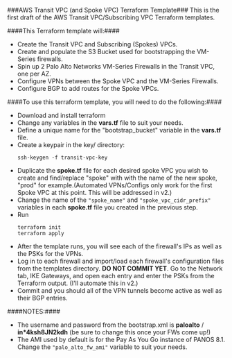 ###AWS Transit VPC (and Spoke VPC) Terraform Template###
This is the first draft of the AWS Transit VPC/Subscribing VPC Terraform templates.

####This Terraform template will:####
- Create the Transit VPC and Subscribing (Spokes) VPCs.
- Create and populate the S3 Bucket used for bootstrapping the VM-Series firewalls.
- Spin up 2 Palo Alto Networks VM-Series Firewalls in the Transit VPC, one per AZ.
- Configure VPNs between the Spoke VPC and the VM-Series Firewalls.
- Configure BGP to add routes for the Spoke VPCs.

####To use this terraform template, you will need to do the following:####
- Download and install terraform
- Change any variables in the __vars.tf__ file to suit your needs.
- Define a unique name for the "bootstrap_bucket" variable in the __vars.tf__ file.
- Create a keypair in the key/ directory:
  ```
  ssh-keygen -f transit-vpc-key
  ```
- Duplicate the __spoke.tf__ file for each desired spoke VPC you wish to create and find/replace
  "spoke" with with the name of the new spoke, "prod" for example.(Automated VPNs/Configs only
  work for the first Spoke VPC at this point. This will be addressed in v2.)
- Change the name of the `"spoke_name"` and `"spoke_vpc_cidr_prefix"` variables in each __spoke.tf__ file
  you created in the previous step.
- Run
  ```
  terraform init
  terraform apply
  ```
- After the template runs, you will see each of the firewall's IPs as well as the PSKs for the VPNs.
- Log in to each firewall and import/load each firewall's configuration files from the templates
  directory. __DO NOT COMMIT YET__. Go to the Network tab, IKE Gateways, and open each entry and enter
  the PSKs from the Terraform output. (I'll automate this in v2.)
- Commit and you should all of the VPN tunnels become active as well as their BGP entries.

####NOTES:####
- The username and password from the bootstrap.xml is __paloalto__ / __in*4ksh8JN2kdh__ (be sure to change this once your FWs come up!)
- The AMI used by default is for the Pay As You Go instance of PANOS 8.1. Change the `"palo_alto_fw_ami"` variable to suit your needs.
